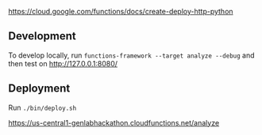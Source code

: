 https://cloud.google.com/functions/docs/create-deploy-http-python


## Development
To develop locally, run `functions-framework --target analyze --debug` and then test on http://127.0.0.1:8080/

## Deployment
Run `./bin/deploy.sh`

https://us-central1-genlabhackathon.cloudfunctions.net/analyze
